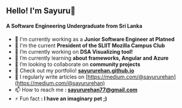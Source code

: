 <h2 align="left">Hello! I'm Sayuru👋</h1>
<h4 align="left">A Software Engineering Undergraduate from Sri Lanka</h3>

- 💜 I'm currently working as a **Junior Software Engineer at Platned**
- 🦊 I'm the current **President of the SLIIT Mozilla Campus Club**
- 🔭 I’m currently working on **DSA Visualizing tool!**
- 🌱 I’m currently learning **about frameworks, Angular and Azure**
- 👯 I’m looking to collaborate on **community projects**
- 📃 Check out my portfolio! **[sayururehan.github.io](https://sayururehan.github.io/)**
- 📝 I regularly write articles on [https://medium.com/@sayururehan](https://medium.com/@sayururehan)
- 📫 How to reach me **: sayururehan77@gmail.com**
- ⚡ Fun fact **: I have an imaginary pet ;)**
<!-- - 🤝 I’m looking for help with **my community projects** -->
<p align="left">
</p>
